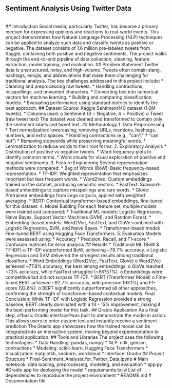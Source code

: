 ## Sentiment Analysis Using Twitter Data
<br>
## Introduction
Social media, particularly Twitter, has become a primary medium for expressing opinions and reactions to real-world events. This project demonstrates how Natural Language Processing (NLP) techniques can be applied to analyze such data and classify tweets as positive or negative.
The dataset consists of 1.6 million pre-labeled tweets from Kaggle, containing both positive and negative sentiments. The project walks through the end-to-end pipeline of data collection, cleaning, feature extraction, model training, and evaluation.
## Problem Statement
Twitter data is unstructured, noisy, and high-volume. Tweets often contain slang, hashtags, emojis, and abbreviations that make them challenging for traditional analysis.
The key challenges addressed in this project include:
* Cleaning and preprocessing raw tweets.
* Handling contractions, misspellings, and unwanted characters.
* Converting text into numerical vectors for machine learning.
* Building and comparing classification models.
* Evaluating performance using standard metrics to identify the best approach.
## Dataset
Source: Kaggle Sentiment140 dataset (1.6M tweets).
* Columns used:
o Sentiment (0 = Negative, 4 = Positive)
o Tweet (raw tweet text)
The dataset was cleaned and transformed to contain only the sentiment labels and tweet text.
## Methodology
1. Data Preprocessing
* Text normalization: lowercasing, removing URLs, mentions, hashtags, numbers, and extra spaces.
* Handling contractions (e.g., "can't" ? "can not")
* Removing stopwords while preserving meaningful words.
* Lemmatization to reduce words to their root forms.
2. Exploratory Analysis
* Distribution of positive vs negative tweets.
* Word frequency plots to identify common terms.
* Word clouds for visual exploration of positive and negative sentiments.
3. Feature Engineering
Several representation methods were compared:
* Bag of Words (BoW): Basic frequency-based representation.
* TF-IDF: Weighted representation that emphasizes important but less frequent words.
* Word2Vec: Custom embeddings trained on the dataset, producing semantic vectors.
* FastText: Subword-based embeddings to capture misspellings and rare words.
* GloVe: Pretrained embeddings from large corpora, applied with weighted averaging.
* BERT: Contextual transformer-based embeddings, fine-tuned for this dataset.
4. Model Building
For each feature set, multiple models were trained and compared:
* Traditional ML models: Logistic Regression, Naive Bayes, Support Vector Machines (SVM), and Random Forest.
* Embedding-based models: Word2Vec, FastText, and GloVe combined with Logistic Regression, SVM, and Naive Bayes.
* Transformer-based model: Fine-tuned BERT using Hugging Face Transformers.
5. Evaluation
Models were assessed using:
* Accuracy
* Precision, Recall, and F1-score
* Confusion matrices for error analysis
## Results
* Traditional ML (BoW & TF-IDF)
o TF-IDF outperformed BoW, achieving ~79.7% accuracy.
o Logistic Regression and SVM delivered the strongest results among traditional classifiers.
* Word Embeddings (Word2Vec, FastText, GloVe)
o Word2Vec achieved ~77.8% accuracy, the best among embeddings.
o GloVe reached ~73% accuracy, while FastText struggled (~56?57%).
o Embeddings were competitive but did not surpass TF-IDF.
* BERT (Transformer Model)
o Fine-tuned BERT achieved ~92.7% accuracy, with precision (93.1%) and F1-score (92.6%).
o BERT significantly outperformed all other approaches, confirming the strength of transformer-based contextual models.
Final Conclusion: While TF-IDF with Logistic Regression provided a strong baseline, BERT clearly dominated with a 13 - 15% improvement, making it the best-performing model for this task.
## Gradio Application
As a final step, a?basic Gradio interface?was built to demonstrate the model in action. This allows users to enter custom text and instantly receive a sentiment prediction 
The Gradio app showcases how the trained model can be integrated into an interactive system, moving beyond experimentation to practical application.
## Tools and Libraries
The project uses the following technologies:
* Data Handling: pandas, numpy
* NLP: nltk, gensim, contractions
* Modeling: scikit-learn, Hugging Face Transformers
* Visualization: matplotlib, seaborn, wordcloud
* Interface: Gradio
## Project Structure
*  Final-Sentiment_Analysis_for_Twitter_Data.ipynb # Main notebook: data loading, preprocessing, modeling, and evaluation
* app.py #Gradio app for deploying the model 
* requirements.txt # List of dependencies to reproduce the project environment
* README.md # Documentation file
